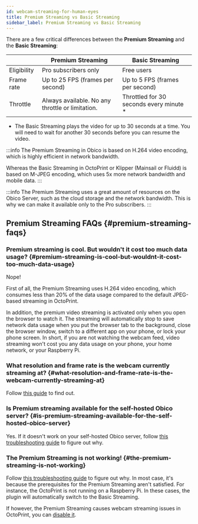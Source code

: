 ```yaml
---
id: webcam-streaming-for-human-eyes
title: Premium Streaming vs Basic Streaming
sidebar_label: Premium Streaming vs Basic Streaming
---
```


There are a few critical differences between the **Premium Streaming** and the **Basic Streaming**:

| | Premium Streaming | Basic Streaming |
|-|-------|---------|
| Eligibility | Pro subscribers only | Free users |
| Frame rate | Up to 25 FPS (frames per second) | Up to 5 FPS (frames per second) |
| Throttle | Always available. No any throttle or limitation. | Throttled for 30 seconds every minute * |

* The Basic Streaming plays the video for up to 30 seconds at a time. You will need to wait for another 30 seconds before you can resume the video.

:::info
The Premium Streaming in Obico is based on H.264 video encoding, which is highly efficient in network bandwidth.

Whereas the Basic Streaming in OctoPrint or Klipper (Mainsail or Fluidd) is based on M-JPEG encoding, which uses 5x more network bandwidth and mobile data.
:::

:::info
The Premium Streaming uses a great amount of resources on the Obico Server, such as the cloud storage and the network bandwidth. This is why we can make it available only to the Pro subscribers.
:::

## Premium Streaming FAQs {#premium-streaming-faqs}

### Premium streaming is cool. But wouldn't it cost too much data usage? {#premium-streaming-is-cool-but-wouldnt-it-cost-too-much-data-usage}

Nope!

First of all, the Premium Streaming uses H.264 video encoding, which consumes less than 20% of the data usage compared to the default JPEG-based streaming in OctoPrint.

In addition, the premium video streaming is activated only when you open the browser to watch it. The streaming will automatically stop to save network data usage when you put the browser tab to the background, close the browser window, switch to a different app on your phone, or lock your phone screen. In short, if you are not watching the webcam feed, video streaming won't cost you any data usage on your phone, your home network, or your Raspberry Pi.

### What resolution and frame rate is the webcam currently streaming at? {#what-resolution-and-frame-rate-is-the-webcam-currently-streaming-at}

Follow [this guide](/docs/user-guides/webcam-streaming-resolution-framerate) to find out.

### Is Premium streaming available for the self-hosted Obico server? {#is-premium-streaming-available-for-the-self-hosted-obico-server}

Yes. If it doesn't work on your self-hosted Obico server, follow [this troubleshooting guide](/docs/user-guides/webcam-feed-is-not-showing) to figure out why.

### The Premium Streaming is not working! {#the-premium-streaming-is-not-working}

Follow [this troubleshooting guide](/docs/user-guides/webcam-feed-is-not-showing) to figure out why. In most case, it's because the prerequisites for the Premium Streaming aren't satisfied. For instance, the OctoPrint is not running on a Raspberry Pi. In these cases, the plugin will automatically switch to the Basic Streaming.

If however, the Premium Streaming causes webcam streaming issues in OctoPrint, you can [disable it](/docs/user-guides/disable-25-fps-streaming).